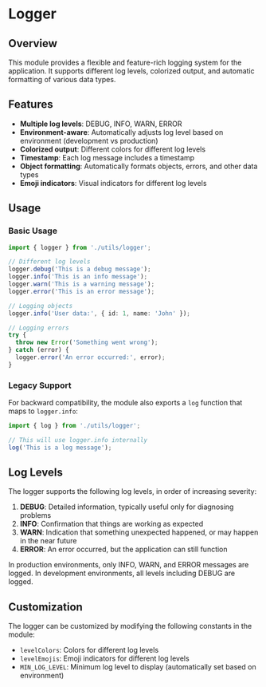 # Logger

## Overview

This module provides a flexible and feature-rich logging system for the application. It supports different log levels, colorized output, and automatic formatting of various data types.

## Features

- **Multiple log levels**: DEBUG, INFO, WARN, ERROR
- **Environment-aware**: Automatically adjusts log level based on environment (development vs production)
- **Colorized output**: Different colors for different log levels
- **Timestamp**: Each log message includes a timestamp
- **Object formatting**: Automatically formats objects, errors, and other data types
- **Emoji indicators**: Visual indicators for different log levels

## Usage

### Basic Usage

```typescript
import { logger } from './utils/logger';

// Different log levels
logger.debug('This is a debug message');
logger.info('This is an info message');
logger.warn('This is a warning message');
logger.error('This is an error message');

// Logging objects
logger.info('User data:', { id: 1, name: 'John' });

// Logging errors
try {
  throw new Error('Something went wrong');
} catch (error) {
  logger.error('An error occurred:', error);
}
```

### Legacy Support

For backward compatibility, the module also exports a `log` function that maps to `logger.info`:

```typescript
import { log } from './utils/logger';

// This will use logger.info internally
log('This is a log message');
```

## Log Levels

The logger supports the following log levels, in order of increasing severity:

1. **DEBUG**: Detailed information, typically useful only for diagnosing problems
2. **INFO**: Confirmation that things are working as expected
3. **WARN**: Indication that something unexpected happened, or may happen in the near future
4. **ERROR**: An error occurred, but the application can still function

In production environments, only INFO, WARN, and ERROR messages are logged. In development environments, all levels including DEBUG are logged.

## Customization

The logger can be customized by modifying the following constants in the module:

- `levelColors`: Colors for different log levels
- `levelEmojis`: Emoji indicators for different log levels
- `MIN_LOG_LEVEL`: Minimum log level to display (automatically set based on environment)
